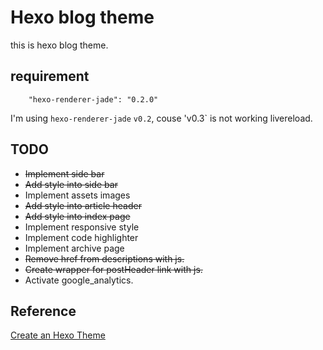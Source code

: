 # Hexo blog theme
this is hexo blog theme.

## requirement

```
    "hexo-renderer-jade": "0.2.0"
```

I'm using `hexo-renderer-jade` `v0.2`, couse 'v0.3` is not working livereload.

## TODO
* ~~Implement side bar~~
* ~~Add style into side bar~~
* Implement assets images
* ~~Add style into article header~~
* ~~Add style into index page~~
* Implement responsive style
* Implement code highlighter
* Implement archive page
* ~~Remove href from descriptions with js.~~
* ~~Create wrapper for postHeader link with js.~~
* Activate google_analytics.

## Reference
[Create an Hexo Theme](http://www.codeblocq.com/2016/03/Create-an-Hexo-Theme-Part-1-Index/)